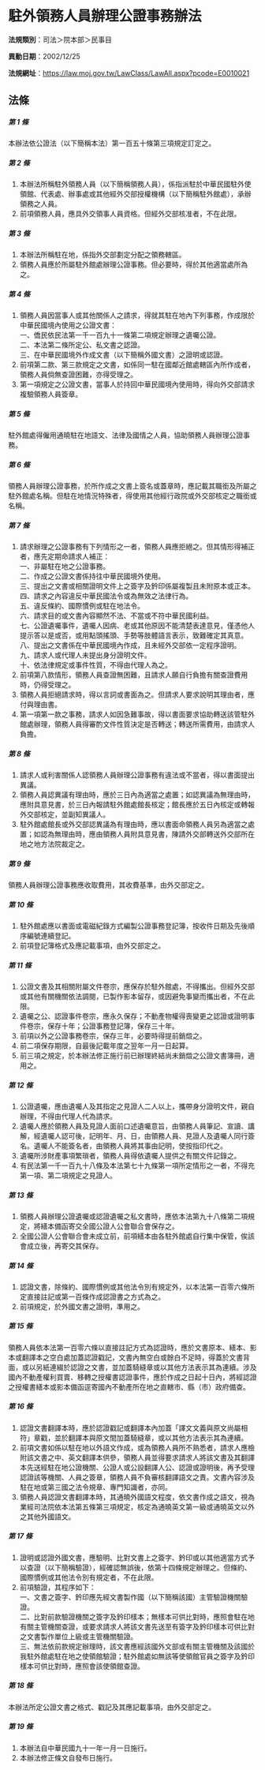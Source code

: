 # 駐外領務人員辦理公證事務辦法

**法規類別**：司法＞院本部＞民事目

**異動日期**：2002/12/25  

**法規網址**：https://law.moj.gov.tw/LawClass/LawAll.aspx?pcode=E0010021





## 法條
##### 第 1 條
本辦法依公證法（以下簡稱本法）第一百五十條第三項規定訂定之。

##### 第 2 條
1. 本辦法所稱駐外領務人員（以下簡稱領務人員），係指派駐於中華民國駐外使領館、代表處、辦事處或其他經外交部授權機構（以下簡稱駐外館處），承辦領務之人員。
1. 前項領務人員，應具外交領事人員資格。但經外交部核准者，不在此限。

##### 第 3 條
1. 本辦法所稱駐在地，係指外交部劃定分配之領務轄區。
1. 領務人員應於所屬駐外館處辦理公證事務。但必要時，得於其他適當處所為之。

##### 第 4 條
1. 領務人員因當事人或其他關係人之請求，得就其駐在地內下列事務，作成限於中華民國境內使用之公證文書：  
一、僑民依民法第一千一百九十一條第二項規定辦理之遺囑公證。  
二、本法第二條所定公、私文書之認證。  
三、在中華民國境外作成文書（以下簡稱外國文書）之證明或認證。
1. 前項第二款、第三款規定之文書，如係同一駐在國鄰近館處轄區內所作成者，領務人員倘無查證困難，亦得受理之。
1. 第一項規定之公證文書，當事人於持回中華民國境內使用時，得向外交部請求複驗領務人員簽章。

##### 第 5 條
駐外館處得僱用通曉駐在地語文、法律及國情之人員，協助領務人員辦理公證事務。

##### 第 6 條
領務人員辦理公證事務，於所作成之文書上簽名或蓋章時，應記載其職銜及所屬之駐外館處名稱。但駐在地情況特殊者，得使用其他經行政院或外交部核定之職銜或名稱。

##### 第 7 條
1. 請求辦理之公證事務有下列情形之一者，領務人員應拒絕之。但其情形得補正者，應先定期命請求人補正：  
一、非屬駐在地之公證事務。  
二、作成之公證文書係持往中華民國境外使用。  
三、提出之文書或相關證明文件上之簽字及鈐印係屬複製且未附原本或正本。  
四、請求之內容違反中華民國法令或為無效之法律行為。  
五、違反條約、國際慣例或駐在地法令。  
六、請求目的或文書內容顯然不法、不當或不符中華民國利益。  
七、公證遺囑事件，遺囑人因病、老或其他原因不能清楚表達意見，僅憑他人提示答以是或否，或用點頭搖頭、手勢等肢體語言表示，致難確定其真意。  
八、提出之文書係在中華民國境內作成，且未經外交部依一定程序證明。  
九、請求人或代理人未提出身分證明文件。  
十、依法律規定或事件性質，不得由代理人為之。
1. 前項第八款情形，領務人員查證無困難，且請求人願自行負擔有關查證費用時，仍得受理之。
1. 領務人員拒絕請求時，得以言詞或書面為之。但請求人要求說明其理由者，應付與理由書。
1. 第一項第一款之事務，請求人如因急難事故，得以書面要求協助轉送該管駐外館處辦理，領務人員得審酌文件性質決定是否轉送；轉送所需費用，由請求人負擔。

##### 第 8 條
1. 請求人或利害關係人認領務人員辦理公證事務有違法或不當者，得以書面提出異議。
1. 領務人員認異議有理由時，應於三日內為適當之處置；如認異議為無理由時，應附具意見書，於三日內報請駐外館處館長核定；館長應於五日內核定或轉報外交部核定，並副知異議人。
1. 駐外館處館長或外交部認異議為有理由時，應以書面命領務人員另為適當之處置；如認為無理由時，應由領務人員附具意見書，陳請外交部轉送外交部所在地之地方法院裁定之。

##### 第 9 條
領務人員辦理公證事務應收取費用，其收費基準，由外交部定之。

##### 第 10 條
1. 駐外館處應以書面或電磁紀錄方式編製公證事務登記簿，按收件日期及先後順序編號連續登記。
1. 前項登記簿格式及應記載事項，由外交部定之。

##### 第 11 條
1. 公證文書及其相關附屬文件卷宗，應保存於駐外館處，不得攜出。但經外交部或其他有關機關依法調閱，已製作影本留存，或因避免事變而攜出者，不在此限。
1. 遺囑之公、認證事件卷宗，應永久保存；不動產物權得喪變更之認證或證明事件卷宗，保存十年；公證事務登記簿，保存三十年。
1. 前項以外之公證事務卷宗，保存三年，必要時得提前銷燬之。
1. 前二項保存期限，自最後記載年度之翌年一月一日起算。
1. 前三項之規定，於本辦法修正施行前已辦理終結尚未銷燬之公證文書簿冊，適用之。

##### 第 12 條
1. 公證遺囑，應由遺囑人及其指定之見證人二人以上，攜帶身分證明文件，親自辦理，不得由代理人代為請求。
1. 遺囑人應於領務人員及見證人面前口述遺囑意旨，由領務人員筆記、宣讀、講解，經遺囑人認可後，記明年、月、日，由領務人員、見證人及遺囑人同行簽名。遺囑人不能簽名者，由領務人員將其事由記明，使按指印代之。
1. 遺囑所涉財產事項繁瑣者，領務人員得依遺囑人提供之有關文件記錄之。
1. 有民法第一千一百九十八條及本法第七十九條第一項所定情形之一者，不得充第一項、第二項規定之見證人。

##### 第 13 條
1. 領務人員辦理公證遺囑或認證遺囑之私文書時，應依本法第九十八條第二項規定，將繕本備函寄交全國公證人公會聯合會保存之。
1. 全國公證人公會聯合會未成立前，前項繕本由各駐外館處自行集中保管，俟該會成立後，再寄交其保存。

##### 第 14 條
1. 認證文書，除條約、國際慣例或其他法令別有規定外，以本法第一百零六條所定直接註記或第一百條作成認證書之方式為之。
1. 前項規定，於外國文書之證明，準用之。

##### 第 15 條
領務人員依本法第一百零六條以直接註記方式為認證時，應於文書原本、繕本、影本或翻譯本之空白處加蓋認證戳記，文書內無空白或餘白不足時，得蓋於文書背面，或以另紙連綴於認證之文書，並加蓋騎縫章或以其他方法表示其為連續。涉及國內不動產權利買賣、移轉之授權書認證事件，應於作成之日起十日內，將經認證之授權書繕本或影本備函逕寄國內不動產所在地之直轄市、縣（市）政府備查。

##### 第 16 條
1. 認證文書翻譯本時，應於認證戳記或翻譯本內加蓋「譯文文義與原文尚屬相符」章戳，並於翻譯本與原文間加蓋騎縫章，或以其他方法表示其為連續。
1. 前項文書如係以駐在地以外語文作成，或為領務人員所不熟悉者，請求人應檢附該文書之中、英文翻譯本供參，領務人員並得要求請求人將該文書及其翻譯本先送經駐在地公證機關、公證人或公設翻譯人公、認證或證明後，再予受理認證該等機關、人員之簽章，領務人員不負審核翻譯語文之責。文書內容涉及駐在地或第三國之法令規章、專門知識者，亦同。
1. 領務人員認證文書翻譯本時，其通曉外國語文程度，依文書作成之語文，視為業經司法院依本法第五條第三項規定，核定為通曉英文第一級或通曉英文以外之其他外國語文。

##### 第 17 條
1. 證明或認證外國文書，應驗明、比對文書上之簽字、鈐印或以其他適當方式予以查證（以下簡稱驗證），經確認無誤後，依第十四條規定辦理之。但條約、國際慣例或其他法令別有規定者，不在此限。
1. 前項驗證，其程序如下：  
一、文書之簽字、鈐印應先經文書製作國（以下簡稱該國）主管驗證機關驗證。  
二、比對前款驗證機關之簽字及鈐印樣本；無樣本可供比對時，應照會駐在地有關主管機關查證，或要求請求人將該文書先送至有簽字及鈐印樣本可供比對之文書製作單位上級或主管機關驗證。  
三、無法依前款規定辦理時，該文書應經該國外文部或有關主管機關及該國於我駐外館處駐在地之使領館驗證；駐外館處如無該等使領館官員之簽字及鈐印樣本可供比對時，應照會該使領館查證。

##### 第 18 條
本辦法所定公證文書之格式、戳記及其應記載事項，由外交部定之。

##### 第 19 條
1. 本辦法自中華民國九十一年一月一日施行。
1. 本辦法修正條文自發布日施行。


